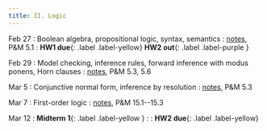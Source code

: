 ```yaml
---
title: II. Logic
---
```


Feb 27
: Boolean algebra, propositional logic, syntax, semantics
  : [notes](../assets/files/L07-logic.pdf), P&M 5.1
: **HW1 due**{: .label .label-yellow} **HW2 out**{: .label .label-purple }

Feb 29
: Model checking, inference rules, forward inference with modus ponens, Horn clauses
  : [notes](../assets/files/L08-logic.pdf), P&M 5.3, 5.6

Mar 5
: Conjunctive normal form, inference by resolution
  : [notes](../assets/files/L09-logic.pdf), P&M 5.3

Mar 7
: First-order logic
  : [notes](../assets/files/L10-logic.pdf), P&M 15.1--15.3

Mar 12
: **Midterm 1**{: .label .label-yellow }
  : 
: **HW2 due**{: .label .label-yellow}

<!-- Feb 29
: First-order logic
  :  -->


